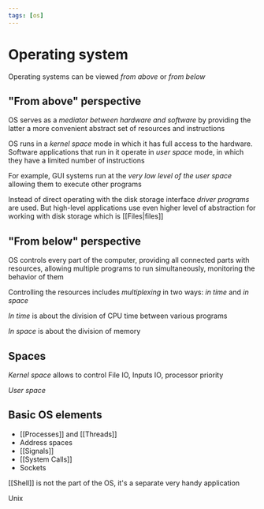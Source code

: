 ```yaml
---
tags: [os]
---
```


# Operating system

Operating systems can be viewed _from above_ or _from below_

## "From above" perspective

OS serves as a _mediator between hardware and software_ by providing
the latter a more convenient abstract set of resources and instructions

OS runs in a _kernel space_ mode in which it has full access to the hardware.
Software applications that run in it operate in _user space_ mode, in which they have a limited number of instructions

For example, GUI systems run at the _very low level of the user space_ allowing them to execute other programs

Instead of direct operating with the disk storage interface _driver programs_ are used.
But high-level applications use even higher level of abstraction for working with disk storage which is [[Files|files]]

## "From below" perspective

OS controls every part of the computer, providing all connected parts with resources,
allowing multiple programs to run simultaneously, monitoring the behavior of them

Controlling the resources includes _multiplexing_ in two ways: _in time_ and _in space_

_In time_ is about the division of CPU time between various programs

_In space_ is about the division of memory

## Spaces

_Kernel space_ allows to control File IO, Inputs IO, processor priority

_User space_

## Basic OS elements

- [[Processes]] and [[Threads]]
- Address spaces
- [[Signals]]
- [[System Calls]]
- Sockets

[[Shell]] is not the part of the OS, it's a separate very handy application

<!--
Взаимодествие процессов

* Мьютексы и семафоры

Планирование

Память

Файловые системы

Ввод и вывод информации

Взаимоблокировка

Виртуализация

Системы
* Unix

Вопросы

* Как работает операционная система?


# Мьютексы

Фьютексы, семафоры, сравнение с обменом, атомарные инструкции
-->

Unix
